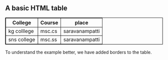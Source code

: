 <!DOCTYPE html>
<html>
<style>
table, th, td {
  border:1px solid black;
}
</style>
<body>

<h2>A basic HTML table</h2>

<table style="width:100%">
  <tr>
    <th>College</th>
    <th>Course</th>
    <th>place</th>
  </tr>
  <tr>
    <td>kg colllege </td>
    <td>msc.cs</td>
    <td>saravanampatti</td>
  </tr>
  <tr>
    <td>sns college</td>
    <td>msc.ss</td>
    <td>saravanampatti</td>
  </tr>
</table>

<p>To understand the example better, we have added borders to the table.</p>

</body>
</html>

